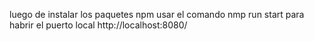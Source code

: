 luego de instalar los paquetes npm 
usar el comando nmp run start para habrir el puerto local http://localhost:8080/

